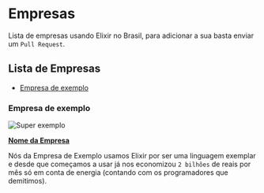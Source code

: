 # Empresas
Lista de empresas usando Elixir no Brasil, para adicionar a sua basta enviar um `Pull Request`.

## Lista de Empresas

* [Empresa de exemplo](https://github.com/elixirbrasil/empresas#empresa-de-exemplo)


### Empresa de exemplo
![Super exemplo](https://raw.githubusercontent.com/elixirbrasil/empresas/master/data/empresa-exemplo-logo.jpg)

**[Nome da Empresa](http://google.com/)**

Nós da Empresa de Exemplo usamos Elixir por ser uma linguagem exemplar e desde que começamos a usar já nos economizou `2 bilhões` de reais por mês só em conta de energia (contando com os programadores que demitimos).
